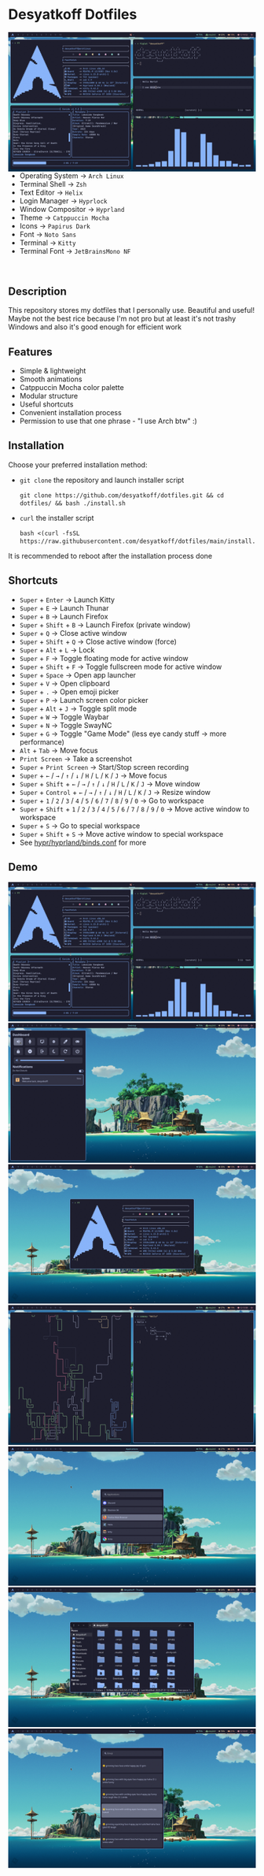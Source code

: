 # Desyatkoff Dotfiles

<img
    src="assets/demo_1.png"
    align="right"
    width="512"
/>

* Operating System -> `Arch Linux`
* Terminal Shell -> `Zsh`
* Text Editor -> `Helix`
* Login Manager -> `Hyprlock`
* Window Compositor -> `Hyprland`
* Theme -> `Catppuccin Mocha`
* Icons -> `Papirus Dark`
* Font -> `Noto Sans`
* Terminal -> `Kitty`
* Terminal Font -> `JetBrainsMono NF`

<br />

## Description

This repository stores my dotfiles that I personally use. Beautiful and useful! Maybe not the best rice because I'm not pro but at least it's not trashy Windows and also it's good enough for efficient work

## Features

* Simple & lightweight
* Smooth animations
* Catppuccin Mocha color palette
* Modular structure
* Useful shortcuts
* Convenient installation process
* Permission to use that one phrase - "I use Arch btw" :)

## Installation

Choose your preferred installation method:

* `git clone` the repository and launch installer script
    ```Shell
    git clone https://github.com/desyatkoff/dotfiles.git && cd dotfiles/ && bash ./install.sh
    ```
* `curl` the installer script
    ```Shell
    bash <(curl -fsSL https://raw.githubusercontent.com/desyatkoff/dotfiles/main/install.sh)
    ```

It is recommended to reboot after the installation process done

## Shortcuts

* `Super` + `Enter` -> Launch Kitty
* `Super` + `E` -> Launch Thunar
* `Super` + `B` -> Launch Firefox
* `Super` + `Shift` + `B` -> Launch Firefox (private window)
* `Super` + `Q` -> Close active window
* `Super` + `Shift` + `Q` -> Close active window (force) 
* `Super` + `Alt` + `L` -> Lock
* `Super` + `F` -> Toggle floating mode for active window
* `Super` + `Shift` + `F` -> Toggle fullscreen mode for active window
* `Super` + `Space` -> Open app launcher
* `Super` + `V` -> Open clipboard
* `Super` + `.` -> Open emoji picker
* `Super` + `P` -> Launch screen color picker
* `Super` + `Alt` + `J` -> Toggle split mode
* `Super` + `W` -> Toggle Waybar
* `Super` + `N` -> Toggle SwayNC
* `Super` + `G` -> Toggle "Game Mode" (less eye candy stuff -> more performance)
* `Alt` + `Tab` -> Move focus
* `Print Screen` -> Take a screenshot
* `Super` + `Print Screen` -> Start/Stop screen recording
* `Super` + `←` / `→` / `↑` / `↓` / `H` / `L` / `K` / `J` -> Move focus
* `Super` + `Shift` + `←` / `→` / `↑` / `↓` / `H` / `L` / `K` / `J` -> Move window
* `Super` + `Control` + `←` / `→` / `↑` / `↓` / `H` / `L` / `K` / `J` -> Resize window
* `Super` + `1` / `2` / `3` / `4` / `5` / `6` / `7` / `8` / `9` / `0` -> Go to workspace
* `Super` + `Shift` + `1` / `2` / `3` / `4` / `5` / `6` / `7` / `8` / `9` / `0` -> Move active window to workspace
* `Super` + `S` -> Go to special workspace
* `Super` + `Shift` + `S` -> Move active window to special workspace
* See [hypr/hyprland/binds.conf](hypr/hyprland/binds.conf) for more

## Demo

![](assets/demo_1.png)
![](assets/demo_2.png)
![](assets/demo_3.png)
![](assets/demo_4.png)
![](assets/demo_5.png)
![](assets/demo_6.png)
![](assets/demo_7.png)

